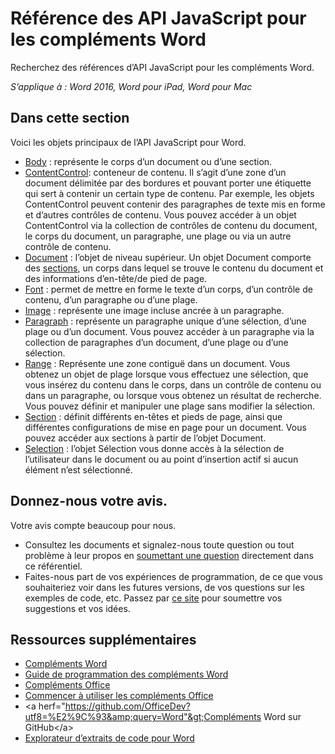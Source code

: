 # Référence des API JavaScript pour les compléments Word 

Recherchez des références d’API JavaScript pour les compléments Word.

_S’applique à : Word 2016, Word pour iPad, Word pour Mac_

## Dans cette section

Voici les objets principaux de l’API JavaScript pour Word.

* [Body](word-add-ins-javascript-reference/body.md) : représente le corps d’un document ou d’une section.
* [ContentControl](word-add-ins-javascript-reference/contentcontrol.md): conteneur de contenu. Il s’agit d’une zone d’un document délimitée par des bordures et pouvant porter une étiquette qui sert à contenir un certain type de contenu. Par exemple, les objets ContentControl peuvent contenir des paragraphes de texte mis en forme et d’autres contrôles de contenu. Vous pouvez accéder à un objet ContentControl via la collection de contrôles de contenu du document, le corps du document, un paragraphe, une plage ou via un autre contrôle de contenu.
* [Document](word-add-ins-javascript-reference/document.md) : l’objet de niveau supérieur. Un objet Document comporte des [sections](word-add-ins-javascript-reference/section.md), un corps dans lequel se trouve le contenu du document et des informations d’en-tête/de pied de page.
* [Font](word-add-ins-javascript-reference/font.md) : permet de mettre en forme le texte d’un corps, d’un contrôle de contenu, d’un paragraphe ou d’une plage.
* [Image](word-add-ins-javascript-reference/inlinepicture.md) : représente une image incluse ancrée à un paragraphe.
* [Paragraph](word-add-ins-javascript-reference/paragraph.md) : représente un paragraphe unique d’une sélection, d’une plage ou d’un document. Vous pouvez accéder à un paragraphe via la collection de paragraphes d’un document, d’une plage ou d’une sélection. 
* [Range](word-add-ins-javascript-reference/range.md) : Représente une zone contiguë dans un document. Vous obtenez un objet de plage lorsque vous effectuez une sélection, que vous insérez du contenu dans le corps, dans un contrôle de contenu ou dans un paragraphe, ou lorsque vous obtenez un résultat de recherche. Vous pouvez définir et manipuler une plage sans modifier la sélection.
* [Section](word-add-ins-javascript-reference/section.md) :  définit différents en-têtes et pieds de page, ainsi que différentes configurations de mise en page pour un document. Vous pouvez accéder aux sections à partir de l’objet Document. 
* [Selection](word-add-ins-javascript-reference/document.md#getselection) : l’objet Sélection vous donne accès à la sélection de l’utilisateur dans le document ou au point d’insertion actif si aucun élément n’est sélectionné.

## Donnez-nous votre avis.

Votre avis compte beaucoup pour nous. 

* Consultez les documents et signalez-nous toute question ou tout problème à leur propos en [soumettant une question](https://github.com/OfficeDev/office-js-docs/issues) directement dans ce référentiel.
* Faites-nous part de vos expériences de programmation, de ce que vous souhaiteriez voir dans les futures versions, de vos questions sur les exemples de code, etc. Passez par [ce site](http://officespdev.uservoice.com/) pour soumettre vos suggestions et vos idées.

## Ressources supplémentaires

* [Compléments Word](word-add-ins.md)
* [Guide de programmation des compléments Word](word-add-ins-programming-guide.md)
* [Compléments Office](https://msdn.microsoft.com/en-us/library/office/jj220060.aspx)
* [Commencer à utiliser les compléments Office](http://dev.office.com/getting-started/addins)
* &lt;a herf="https://github.com/OfficeDev?utf8=%E2%9C%93&amp;query=Word"&gt;Compléments Word sur GitHub&lt;/a&gt;
* [Explorateur d’extraits de code pour Word](http://officesnippetexplorer.azurewebsites.net/#/snippets/word)
